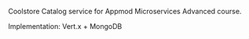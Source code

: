 Coolstore Catalog service for Appmod Microservices Advanced course.

Implementation: Vert.x + MongoDB